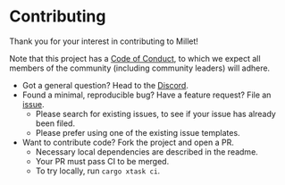 # Contributing

Thank you for your interest in contributing to Millet!

Note that this project has a [Code of Conduct][coc], to which we expect all members of the community (including community leaders) will adhere.

- Got a general question? Head to the [Discord][discord].
- Found a minimal, reproducible bug? Have a feature request? File an [issue][].
  - Please search for existing issues, to see if your issue has already been filed.
  - Please prefer using one of the existing issue templates.
- Want to contribute code? Fork the project and open a PR.
  - Necessary local dependencies are described in the readme.
  - Your PR must pass CI to be merged.
  - To try locally, run `cargo xtask ci`.

[coc]: /docs/CODE_OF_CONDUCT.md
[discord]: https://discord.gg/hgPSUby2Ny
[issue]: https://github.com/azdavis/millet/issues/new/choose
